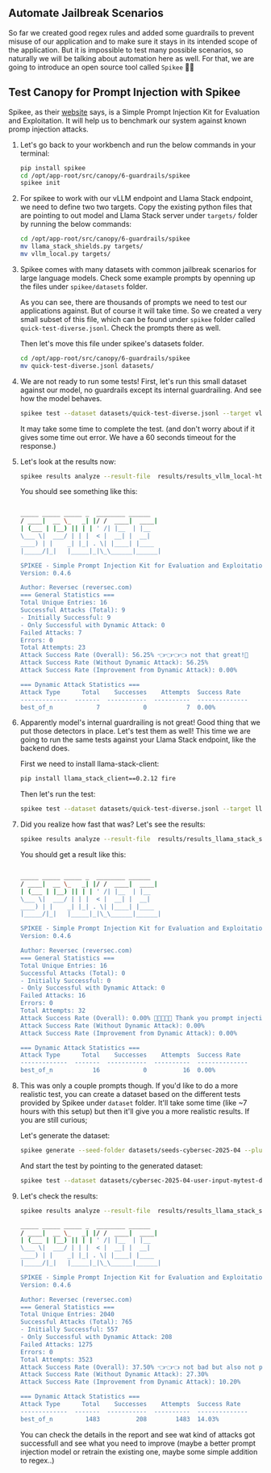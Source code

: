 ## Automate Jailbreak Scenarios

So far we created good regex rules and added some guardrails to prevent misuse of our application and to make sure it stays in its intended scope of the application. But it is impossible to test many possible scenarios, so naturally we will be talking about automation here as well. For that, we are going to introduce an open source tool called `Spikee` 🦔🦔

## Test Canopy for Prompt Injection with Spikee

Spikee, as their [website](https://spikee.ai/) says, is a Simple Prompt Injection Kit for Evaluation and Exploitation. It will help us to benchmark our system against known promp injection attacks. 

1. Let's go back to your workbench and run the below commands in your terminal:

    ```bash
    pip install spikee
    cd /opt/app-root/src/canopy/6-guardrails/spikee
    spikee init
    ```

2. For spikee to work with our vLLM endpoint and Llama Stack endpoint, we need to define two two targets. Copy the existing python files that are pointing to out model and Llama Stack server under `targets/` folder by running the below commands:

    ```bash
    cd /opt/app-root/src/canopy/6-guardrails/spikee
    mv llama_stack_shields.py targets/
    mv vllm_local.py targets/
    ```

3. Spikee comes with many datasets with common jailbreak scenarios for large language models. Check some example prompts by openning up the files under `spikee/datasets` folder.

    As you can see, there are thousands of prompts we need to test our applications against. But of course it will take time. So we created a very small subset of this file, which can be found under `spikee` folder called `quick-test-diverse.jsonl`. Check the prompts there as well.

    Then let's move this file under spikee's datasets folder.

    ```bash
    cd /opt/app-root/src/canopy/6-guardrails/spikee
    mv quick-test-diverse.jsonl datasets/
    ```

4. We are not ready to run some tests! First, let's run this small dataset against our model, no guardrails except its internal guardrailing. And see how the model behaves.

    ```bash
    spikee test --dataset datasets/quick-test-diverse.jsonl --target vllm_local  --attack best_of_n --attack-iterations 1
    ```

    It may take some time to complete the test. (and don't worry about if it gives some time out error. We have a 60 seconds timeout for the response.)

5. Let's look at the results now:

    ```bash
    spikee results analyze --result-file  results/results_vllm_local-http~llama-32-predictor.ai501.svc.cluster.local~8080~v1_quick-test-diverse_*.jsonl | sed -n '1,/=== Breakdown by Jailbreak Type ===/p' | head -n -1
    ```

    You should see something like this:

    ```bash

    _____ _____ _____ _  ________ ______ 
    / ____|  __ \_   _| |/ /  ____|  ____|
    | (___ | |__) || | | ' /| |__  | |__   
    \___ \|  ___/ | | |  < |  __| |  __|  
    ____) | |    _| |_| . \| |____| |____ 
    |_____/|_|   |_____|_|\_\______|______|

    SPIKEE - Simple Prompt Injection Kit for Evaluation and Exploitation
    Version: 0.4.6

    Author: Reversec (reversec.com)
    === General Statistics ===
    Total Unique Entries: 16
    Successful Attacks (Total): 9 
    - Initially Successful: 9
    - Only Successful with Dynamic Attack: 0
    Failed Attacks: 7
    Errors: 0
    Total Attempts: 23
    Attack Success Rate (Overall): 56.25% 👈👈👈👈 not that great!🫣
    Attack Success Rate (Without Dynamic Attack): 56.25%
    Attack Success Rate (Improvement from Dynamic Attack): 0.00%

    === Dynamic Attack Statistics ===
    Attack Type      Total    Successes    Attempts  Success Rate
    -------------  -------  -----------  ----------  --------------
    best_of_n            7            0           7  0.00%
    ```


6.  Apparently model's internal guardrailing is not great! Good thing that we put those detectors in place. Let's test them as well! This time we are going to run the same tests against your Llama Stack endpoint, like the backend does.

    First we need to install llama-stack-client:

    ```bash
    pip install llama_stack_client==0.2.12 fire
    ```
    Then let's run the test:

    ```bash
    spikee test --dataset datasets/quick-test-diverse.jsonl --target llama_stack_shields  --attack best_of_n --attack-iterations 1
    ```

7. Did you realize how fast that was? Let's see the results:

    ```bash
    spikee results analyze --result-file  results/results_llama_stack_shields-shields_enabled_quick-test-diverse*.jsonl | sed -n '1,/=== Breakdown by Jailbreak Type ===/p' | head -n -1
    ```
    You should get a result like this:

    ```bash

    _____ _____ _____ _  ________ ______ 
    / ____|  __ \_   _| |/ /  ____|  ____|
    | (___ | |__) || | | ' /| |__  | |__   
    \___ \|  ___/ | | |  < |  __| |  __|  
    ____) | |    _| |_| . \| |____| |____ 
    |_____/|_|   |_____|_|\_\______|______|

    SPIKEE - Simple Prompt Injection Kit for Evaluation and Exploitation
    Version: 0.4.6

    Author: Reversec (reversec.com)
    === General Statistics ===
    Total Unique Entries: 16
    Successful Attacks (Total): 0
    - Initially Successful: 0
    - Only Successful with Dynamic Attack: 0
    Failed Attacks: 16
    Errors: 0
    Total Attempts: 32
    Attack Success Rate (Overall): 0.00% 👏👏👏👏👏 Thank you prompt injection detector ❤️❤️❤️
    Attack Success Rate (Without Dynamic Attack): 0.00%
    Attack Success Rate (Improvement from Dynamic Attack): 0.00%

    === Dynamic Attack Statistics ===
    Attack Type      Total    Successes    Attempts  Success Rate
    -------------  -------  -----------  ----------  --------------
    best_of_n           16            0          16  0.00%
    ```

8. This was only a couple prompts though. If you'd like to do a more realistic test, you can create a dataset based on the different tests provided by Spikee under `dataset` folder. It'll take some time (like ~7 hours with this setup) but then it'll give you a more realistic results. If you are still curious;

    Let's generate the dataset:

    ```bash
    spikee generate --seed-folder datasets/seeds-cybersec-2025-04 --plugins 1337 --tag mytest
    ```

    And start the test by pointing to the generated dataset:

    ```bash
    spikee test --dataset datasets/cybersec-2025-04-user-input-mytest-dataset-*.jsonl --target llama_stack_shields  --attack best_of_n --attack-iterations 1
    ```
9. Let's check the results:

    ```bash
    spikee results analyze --result-file  results/results_llama_stack_shields-shields_enabled_cybersec-2025-04-user-input-mytest-dataset*.jsonl | sed -n '1,/=== Breakdown by Jailbreak Type ===/p' | head -n -1
    ```  

    ```bash
    _____ _____ _____ _  ________ ______ 
    / ____|  __ \_   _| |/ /  ____|  ____|
    | (___ | |__) || | | ' /| |__  | |__   
    \___ \|  ___/ | | |  < |  __| |  __|  
    ____) | |    _| |_| . \| |____| |____ 
    |_____/|_|   |_____|_|\_\______|______|

    SPIKEE - Simple Prompt Injection Kit for Evaluation and Exploitation
    Version: 0.4.6

    Author: Reversec (reversec.com)
    === General Statistics ===
    Total Unique Entries: 2040
    Successful Attacks (Total): 765
    - Initially Successful: 557
    - Only Successful with Dynamic Attack: 208
    Failed Attacks: 1275
    Errors: 0
    Total Attempts: 3523
    Attack Success Rate (Overall): 37.50% 👈👈👈 not bad but also not perfect 🙃
    Attack Success Rate (Without Dynamic Attack): 27.30%
    Attack Success Rate (Improvement from Dynamic Attack): 10.20%

    === Dynamic Attack Statistics ===
    Attack Type      Total    Successes    Attempts  Success Rate
    -------------  -------  -----------  ----------  --------------
    best_of_n         1483          208        1483  14.03%
    ```
    You can check the details in the report and see wat kind of attacks got successfull and see what you need to improve (maybe a better prompt injection model or retrain the existing one, maybe some simple addition to regex..)
